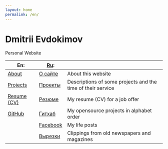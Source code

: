 ```yaml
---
layout: home
permalink: /en/
---
```

# Dmitrii Evdokimov

Personal Website

| En:           | [Ru]:      |   |
|---------------|------------|---|
| [About]       | [О сайте]  | About this website  |
| [Projects]    | [Проекты]  | Descriptions of some projects and the time of their service  |
| [Resume (CV)] | [Резюме]   | My resume (CV) for a job offer |
| [GitHub]      | [Гитхаб]   | My opensource projects in alphabet order |
|               | [Facebook] | My life posts |
|               | [Вырезки]  | Clippings from old newspapers and magazines | 


[Ru]: / "Russian language (по-русски)"

[About]: /en/about "About this website"
[Projects]: /en/projects "Descriptions of some projects and the time of their service"
[Resume (CV)]: /en/resume "My resume (CV) for a job offer"
[GitHub]: /en/github "My opensource projects in alphabet order"

[О сайте]: /about "Об этом сайте"
[Проекты]: /projects "Описания некоторых моих проектов и время их использования"
[Резюме]: /resume "Моё резюме для рассмотрения"
[Гитхаб]: /github "Открытые проекты в алфавитном порядке"
[Facebook]: https://www.facebook.com/dmitrii.evdokimov "Основная соцсеть (mostly in Russian)"
[Вырезки]: /papers "Вырезки из старых газет и журналов (mostly in Russian)"
